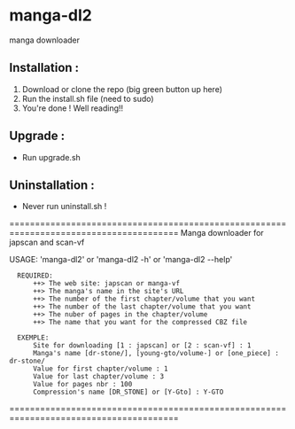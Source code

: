 # manga-dl2
manga downloader


## Installation :
1) Download or clone the repo (big green button up here)
2) Run the install.sh file (need to sudo)
4) You're done ! Well reading!!

## Upgrade :
- Run upgrade.sh

## Uninstallation :
- Never run uninstall.sh !


=======================================================================================
              Manga downloader for japscan and scan-vf

 USAGE: 'manga-dl2' or 'manga-dl2 -h' or 'manga-dl2 --help'

      REQUIRED:
          ++> The web site: japscan or manga-vf
          ++> The manga's name in the site's URL
          ++> The number of the first chapter/volume that you want
          ++> The number of the last chapter/volume that you want
          ++> The nuber of pages in the chapter/volume
          ++> The name that you want for the compressed CBZ file

      EXEMPLE:
          Site for downloading [1 : japscan] or [2 : scan-vf] : 1
          Manga's name [dr-stone/], [young-gto/volume-] or [one_piece] : dr-stone/
          Value for first chapter/volume : 1
          Value for last chapter/volume : 3
          Value for pages nbr : 100
          Compression's name [DR_STONE] or [Y-Gto] : Y-GTO

=======================================================================================